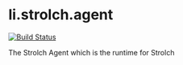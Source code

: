 li.strolch.agent
==================

[![Build Status](http://jenkins.eitchnet.ch/buildStatus/icon?job=li.strolch.agent)](http://jenkins.eitchnet.ch/view/strolch/job/li.strolch.agent/)

The Strolch Agent which is the runtime for Strolch
